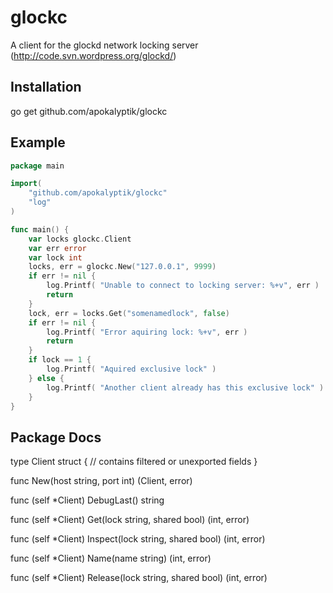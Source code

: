 glockc
======

A client for the glockd network locking server (http://code.svn.wordpress.org/glockd/)

Installation
------------
go get github.com/apokalyptik/glockc

Example
-------

```go
package main

import(
	"github.com/apokalyptik/glockc"
	"log"
)

func main() {
	var locks glockc.Client
	var err error
	var lock int
	locks, err = glockc.New("127.0.0.1", 9999)
	if err != nil {
		log.Printf( "Unable to connect to locking server: %+v", err )
		return
	}
	lock, err = locks.Get("somenamedlock", false)
	if err != nil {
		log.Printf( "Error aquiring lock: %+v", err )
		return
	}
	if lock == 1 {
		log.Printf( "Aquired exclusive lock" )
	} else {
		log.Printf( "Another client already has this exclusive lock" )
	}
}
```

Package Docs
------------

type Client struct {
	    // contains filtered or unexported fields
}

func New(host string, port int) (Client, error)

func (self *Client) DebugLast() string

func (self *Client) Get(lock string, shared bool) (int, error)

func (self *Client) Inspect(lock string, shared bool) (int, error)

func (self *Client) Name(name string) (int, error)

func (self *Client) Release(lock string, shared bool) (int, error)
